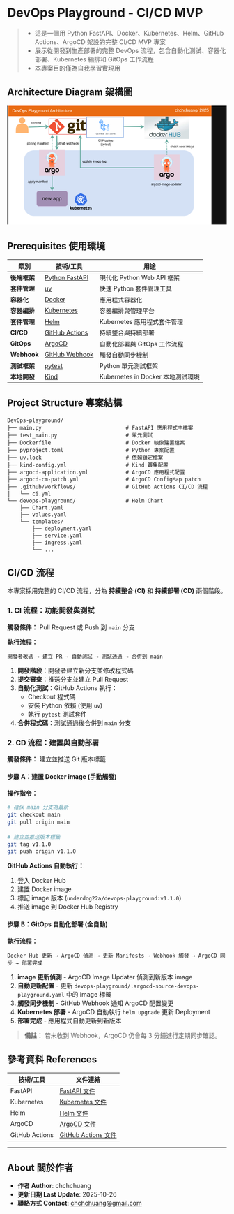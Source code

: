 # DevOps Playground - CI/CD MVP

>* 這是一個用 Python FastAPI、Docker、Kubernetes、Helm、GitHub Actions、ArgoCD 架設的完整 CI/CD MVP 專案
>* 展示從開發到生產部署的完整 DevOps 流程，包含自動化測試、容器化部署、Kubernetes 編排和 GitOps 工作流程
>* 本專案目的僅為自我學習實現用

## Architecture Diagram 架構圖

![DevOps Playground Architecture](Architecture.png)

## Prerequisites 使用環境

| 類別 | 技術/工具 | 用途 |
|------|----------|------|
| **後端框架** | [Python FastAPI](https://fastapi.tiangolo.com/) | 現代化 Python Web API 框架 |
| **套件管理** | [uv](https://github.com/astral-sh/uv) | 快速 Python 套件管理工具 |
| **容器化** | [Docker](https://www.docker.com/) | 應用程式容器化 |
| **容器編排** | [Kubernetes](https://kubernetes.io/) | 容器編排與管理平台 |
| **套件管理** | [Helm](https://helm.sh/) | Kubernetes 應用程式套件管理 |
| **CI/CD** | [GitHub Actions](https://github.com/features/actions) | 持續整合與持續部署 |
| **GitOps** | [ArgoCD](https://argo-cd.readthedocs.io/) | 自動化部署與 GitOps 工作流程 |
| **Webhook** | [GitHub Webhook](https://docs.github.com/en/webhooks/about-webhooks) | 觸發自動同步機制 |
| **測試框架** | [pytest](https://pytest.org/) | Python 單元測試框架 |
| **本地開發** | [Kind](https://kind.sigs.k8s.io/) | Kubernetes in Docker 本地測試環境 |

## Project Structure 專案結構 

```
DevOps-playground/
├── main.py                           # FastAPI 應用程式主檔案
├── test_main.py                      # 單元測試
├── Dockerfile                        # Docker 映像建置檔案
├── pyproject.toml                    # Python 專案配置
├── uv.lock                           # 依賴鎖定檔案
├── kind-config.yml                   # Kind 叢集配置
├── argocd-application.yml            # ArgoCD 應用程式配置
├── argocd-cm-patch.yml               # ArgoCD ConfigMap patch
├── .github/workflows/                # GitHub Actions CI/CD 流程
│   └── ci.yml
└── devops-playground/                # Helm Chart
    ├── Chart.yaml
    ├── values.yaml
    └── templates/
        ├── deployment.yaml
        ├── service.yaml
        ├── ingress.yaml
        └── ...
```

## CI/CD 流程

本專案採用完整的 CI/CD 流程，分為 **持續整合 (CI)** 和 **持續部署 (CD)** 兩個階段。

### 1. CI 流程：功能開發與測試

**觸發條件：** Pull Request 或 Push 到 `main` 分支

**執行流程：**

```mermaid
開發者改碼 → 建立 PR → 自動測試 → 測試通過 → 合併到 main
```

1. **開發階段**：開發者建立新分支並修改程式碼
2. **提交審查**：推送分支並建立 Pull Request
3. **自動化測試**：GitHub Actions 執行：
   - Checkout 程式碼
   - 安裝 Python 依賴 (使用 `uv`)
   - 執行 `pytest` 測試套件
4. **合併程式碼**：測試通過後合併到 `main` 分支

### 2. CD 流程：建置與自動部署

**觸發條件：** 建立並推送 Git 版本標籤

#### 步驟 A：建置 Docker image (手動觸發)

**操作指令：**

```bash
# 確保 main 分支為最新
git checkout main
git pull origin main

# 建立並推送版本標籤
git tag v1.1.0
git push origin v1.1.0
```

**GitHub Actions 自動執行：**
1. 登入 Docker Hub
2. 建置 Docker image
3. 標記 image 版本 (`underdog22a/devops-playground:v1.1.0`)
4. 推送 image 到 Docker Hub Registry

#### 步驟 B：GitOps 自動化部署 (全自動)

**執行流程：**

```mermaid
Docker Hub 更新 → ArgoCD 偵測 → 更新 Manifests → Webhook 觸發 → ArgoCD 同步 → 部署完成
```

1. **image 更新偵測** - ArgoCD Image Updater 偵測到新版本 image
2. **自動更新配置** - 更新 `devops-playground/.argocd-source-devops-playground.yaml` 中的 image 標籤
3. **觸發同步機制** - GitHub Webhook 通知 ArgoCD 配置變更
4. **Kubernetes 部署** - ArgoCD 自動執行 `helm upgrade` 更新 Deployment
5. **部署完成** - 應用程式自動更新到新版本

> **備註：** 若未收到 Webhook，ArgoCD 仍會每 3 分鐘進行定期同步確認。

## 參考資料 References

| 技術/工具 | 文件連結 |
|----------|---------|
| FastAPI | [FastAPI 文件](https://fastapi.tiangolo.com/) |
| Kubernetes | [Kubernetes 文件](https://kubernetes.io/docs/) |
| Helm | [Helm 文件](https://helm.sh/docs/) |
| ArgoCD | [ArgoCD 文件](https://argo-cd.readthedocs.io/) |
| GitHub Actions | [GitHub Actions 文件](https://docs.github.com/en/actions) |

---

## About 關於作者

* **作者 Author**: chchchuang
* **更新日期 Last Update**: 2025-10-26
* **聯絡方式 Contact**: chchchuang@gmail.com